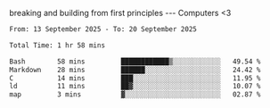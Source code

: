 breaking and building from first principles --- Computers <3

<!--START_SECTION:waka-->

```txt
From: 13 September 2025 - To: 20 September 2025

Total Time: 1 hr 58 mins

Bash        58 mins         ████████████▒░░░░░░░░░░░░   49.54 %
Markdown    28 mins         ██████░░░░░░░░░░░░░░░░░░░   24.42 %
C           14 mins         ███░░░░░░░░░░░░░░░░░░░░░░   11.95 %
ld          11 mins         ██▓░░░░░░░░░░░░░░░░░░░░░░   10.07 %
map         3 mins          ▓░░░░░░░░░░░░░░░░░░░░░░░░   02.87 %
```

<!--END_SECTION:waka-->
